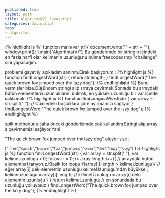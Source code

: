 ```yaml
---
published: true
layout: post
title: Algoritma(V) Javascript
categories: Javascript
tags: 
- algoritma
---
```

{% highlight js %}
function main(var str){
  document.write("" + str + "");
  window.print();
}
main("Algoritma(V)");
Bu gönderimde bir stringin içindeki en fazla harfi olan kelimenin uzunluğunu bulma freecodecamp "challange" sini yapacağım.

problemi gayet iyi açıkladım sanırım.Direk başlıyorum : 
{% highlight js %}
function findLongestWord(str) {
  return str.length;
}
findLongestWord("The quick brown fox jumped over the lazy dog");
{% endhighlight %}
Bunu vermişler bize.Düşüncem stringi alıp arraya çevirmek.Sonrada bu arraydaki bütün elementlerin uzunluklarını bulmak, en yüksek uzunluğu bir var içinde saklamak.
{% highlight js %}
function findLongestWord(str) {
  var array = str.split(" "); // Cümledeki boşluklara göre ayırmamızı sağlıyor
}
findLongestWord("The quick brown fox jumped over the lazy dog");
{% endhighlight %}

split methodunu daha önceki gönderilemde çok kullandım.Stringi alıp array a çevirmemizi sağlıyor.Yani

"The quick brown fox jumped over the lazy dog" oluyor size ; 

["The","quick","brown","fox","jumped","over","the","lazy","dog"]
{% highlight js %}
function findLongestWord(str) {
  var array = str.split(" ");
  var kelimeUzunlugu = 0; 
  	  for(var i = 0; i< array.length;i++){ // arraydaki bütün elementleri tarıyoruz.Klasik for loopu
        if(array[i].length > kelimeUzunlugu){ // eğer array[i] deki elementin uzunluğu kelimeUzunlugu'ndan büyükse ;
          kelimeuzunlugu = array[i].length; // kelimeUzunlugu = array[i] deki elementin uzunluğu
        }
   }
  return kelimeUzunlugu; // en sonundada bu uzunluğu yolluyoruz
}
findLongestWord("The quick brown fox jumped over the lazy dog");
{% endhighlight %}
